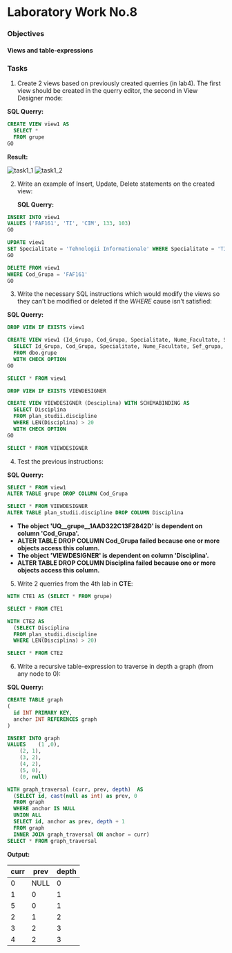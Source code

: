 # Laboratory Work No.8


### Objectives

#### Views and table-expressions

### Tasks

1. Create 2 views based on previously created querries (in lab4). The first view should be created in the querry editor, the second in View Designer mode:

  __SQL Querry:__
  
  ```sql
  CREATE VIEW view1 AS
	SELECT *
	FROM grupe
  GO
  ```
  
  __Result:__

  ![task1_1](https://user-images.githubusercontent.com/22482507/49365851-83494080-f6f0-11e8-86fc-65da8c787682.JPG)
  ![task1_2](https://user-images.githubusercontent.com/22482507/49365849-83494080-f6f0-11e8-8839-e24debfe98f4.JPG)


2. Write an example of Insert, Update, Delete statements on the created view:

    __SQL Querry:__
  
  ```sql
  INSERT INTO view1
  VALUES ('FAF161', 'TI', 'CIM', 133, 103)
  GO

  UPDATE view1
  SET Specialitate = 'Tehnologii Informationale' WHERE Specialitate = 'TI'
  GO

  DELETE FROM view1
  WHERE Cod_Grupa = 'FAF161'
  GO
  ```

3. Write the necessary SQL instructions which would modify the views so they can't be modified or deleted if the _WHERE_ cause isn't satisfied:

  __SQL Querry:__

  ```sql
  DROP VIEW IF EXISTS view1

  CREATE VIEW view1 (Id_Grupa, Cod_Grupa, Specialitate, Nume_Facultate, Sef_grupa, Prof_Indrumator) WITH SCHEMABINDING AS
    SELECT Id_Grupa, Cod_Grupa, Specialitate, Nume_Facultate, Sef_grupa, Prof_Indrumator
    FROM dbo.grupe
    WITH CHECK OPTION
  GO

  SELECT * FROM view1

  DROP VIEW IF EXISTS VIEWDESIGNER

  CREATE VIEW VIEWDESIGNER (Desciplina) WITH SCHEMABINDING AS
    SELECT Disciplina
    FROM plan_studii.discipline
    WHERE LEN(Disciplina) > 20
    WITH CHECK OPTION
  GO

  SELECT * FROM VIEWDESIGNER
  ```
  
4. Test the previous instructions:

  __SQL Querry:__
  
  ```sql
  SELECT * FROM view1
  ALTER TABLE grupe DROP COLUMN Cod_Grupa

  SELECT * FROM VIEWDESIGNER
  ALTER TABLE plan_studii.discipline DROP COLUMN Disciplina
  ```
  + __The object 'UQ__grupe__1AAD322C13F2842D' is dependent on column 'Cod_Grupa'.__
  + __ALTER TABLE DROP COLUMN Cod_Grupa failed because one or more objects access this column.__
  + __The object 'VIEWDESIGNER' is dependent on column 'Disciplina'.__
  + __ALTER TABLE DROP COLUMN Disciplina failed because one or more objects access this column.__
  
5. Write 2 querries from the 4th lab in __CTE__:

  ```sql
  WITH CTE1 AS (SELECT * FROM grupe)

  SELECT * FROM CTE1

  WITH CTE2 AS
    (SELECT Disciplina
    FROM plan_studii.discipline
    WHERE LEN(Disciplina) > 20)

  SELECT * FROM CTE2
  ```

6. Write a recursive table-expression to traverse in depth a graph (from any node to 0):

  __SQL Querry:__

  ```sql
  CREATE TABLE graph
  (
    id INT PRIMARY KEY,
    anchor INT REFERENCES graph
  )

  INSERT INTO graph
  VALUES	(1 ,0),
      (2, 1),
      (3, 2),
      (4, 2),
      (5, 0),
      (0, null)

  WITH graph_traversal (curr, prev, depth)  AS
    (SELECT id, cast(null as int) as prev, 0
    FROM graph
    WHERE anchor IS NULL
    UNION ALL
    SELECT id, anchor as prev, depth + 1
    FROM graph
    INNER JOIN graph_traversal ON anchor = curr)
  SELECT * FROM graph_traversal
  ```
  
   __Output:__

| curr | prev | depth | 
|------|------|-------| 
| 0    | NULL | 0     | 
| 1    | 0    | 1     | 
| 5    | 0    | 1     | 
| 2    | 1    | 2     | 
| 3    | 2    | 3     | 
| 4    | 2    | 3     | 

